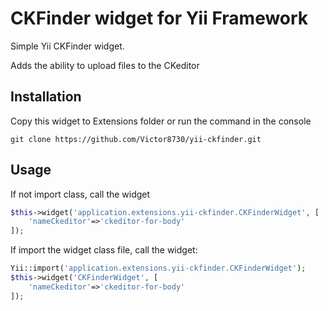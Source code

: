 CKFinder widget for Yii Framework
============

Simple Yii CKFinder widget.

Adds the ability to upload files to the CKeditor

Installation
------------

Copy this widget to Extensions folder or run the command in the console
```
git clone https://github.com/Victor8730/yii-ckfinder.git
```

Usage
-----

If not import class, call the widget 

```php
$this->widget('application.extensions.yii-ckfinder.CKFinderWidget', [
    'nameCkeditor'=>'ckeditor-for-body'
]);
```

If import the widget class file, call the widget:

```php
Yii::import('application.extensions.yii-ckfinder.CKFinderWidget');
$this->widget('CKFinderWidget', [
    'nameCkeditor'=>'ckeditor-for-body'
]);


```